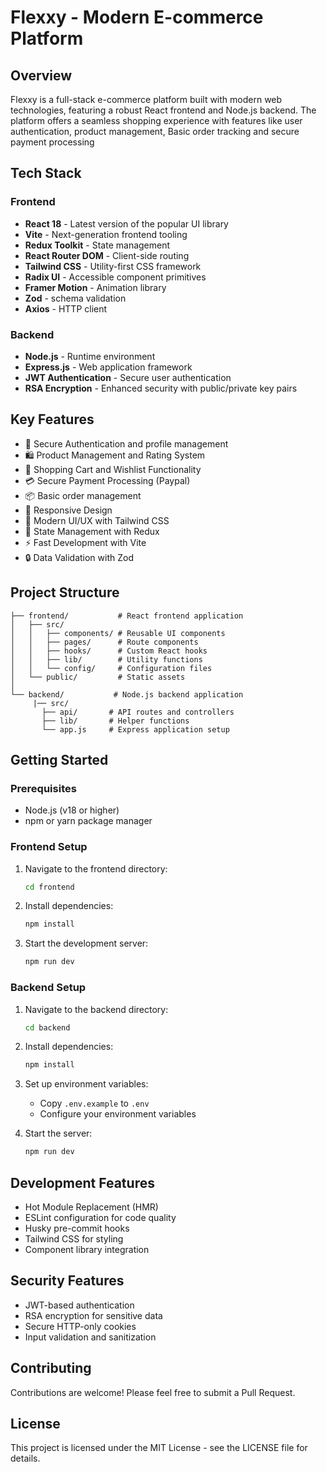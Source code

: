 # Flexxy - Modern E-commerce Platform

## Overview
Flexxy is a full-stack e-commerce platform built with modern web technologies, featuring a robust React frontend and Node.js backend. The platform offers a seamless shopping experience with features like user authentication, product management, Basic order tracking and secure payment processing

## Tech Stack

### Frontend
- **React 18** - Latest version of the popular UI library
- **Vite** - Next-generation frontend tooling
- **Redux Toolkit** - State management
- **React Router DOM** - Client-side routing
- **Tailwind CSS** - Utility-first CSS framework
- **Radix UI** - Accessible component primitives
- **Framer Motion** - Animation library
- **Zod** -  schema validation
- **Axios** - HTTP client

### Backend
- **Node.js** - Runtime environment
- **Express.js** - Web application framework
- **JWT Authentication** - Secure user authentication
- **RSA Encryption** - Enhanced security with public/private key pairs

## Key Features
- 🔐 Secure Authentication and profile management
- 🛍️ Product Management and Rating System
- 🛒 Shopping Cart and Wishlist Functionality
- 💳 Secure Payment Processing (Paypal)
- 📦 Basic order management
- 📱 Responsive Design
- 🎨 Modern UI/UX with Tailwind CSS
- 🔄 State Management with Redux
- ⚡ Fast Development with Vite
- 🔒 Data Validation with Zod

## Project Structure
```
├── frontend/           # React frontend application
│   ├── src/
│   │   ├── components/ # Reusable UI components
│   │   ├── pages/      # Route components
│   │   ├── hooks/      # Custom React hooks
│   │   ├── lib/        # Utility functions
│   │   └── config/     # Configuration files
│   └── public/         # Static assets
│
└── backend/           # Node.js backend application
     |── src/
       ├── api/       # API routes and controllers
       ├── lib/       # Helper functions
       └── app.js     # Express application setup

```

## Getting Started

### Prerequisites
- Node.js (v18 or higher)
- npm or yarn package manager

### Frontend Setup
1. Navigate to the frontend directory:
   ```bash
   cd frontend
   ```
2. Install dependencies:
   ```bash
   npm install
   ```
3. Start the development server:
   ```bash
   npm run dev
   ```

### Backend Setup
1. Navigate to the backend directory:
   ```bash
   cd backend
   ```
2. Install dependencies:
   ```bash
   npm install
   ```
3. Set up environment variables:
   - Copy `.env.example` to `.env`
   - Configure your environment variables

4. Start the server:
   ```bash
   npm run dev
   ```

## Development Features
- Hot Module Replacement (HMR)
- ESLint configuration for code quality
- Husky pre-commit hooks
- Tailwind CSS for styling
- Component library integration

## Security Features
- JWT-based authentication
- RSA encryption for sensitive data
- Secure HTTP-only cookies
- Input validation and sanitization

## Contributing
Contributions are welcome! Please feel free to submit a Pull Request.

## License
This project is licensed under the MIT License - see the LICENSE file for details.